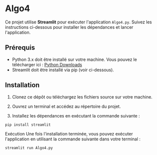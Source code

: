 # Algo4

Ce projet utilise **Streamlit** pour exécuter l'application `Algo4.py`. Suivez les instructions ci-dessous pour installer les dépendances et lancer l'application.

## Prérequis

- Python 3.x doit être installé sur votre machine. Vous pouvez le télécharger ici : [Python Downloads](https://www.python.org/downloads/)
- Streamlit doit être installé via pip (voir ci-dessous).

## Installation

1. Clonez ce dépôt ou téléchargez les fichiers source sur votre machine.

2. Ouvrez un terminal et accédez au répertoire du projet.

3. Installez les dépendances en exécutant la commande suivante :

```bash
pip install streamlit
```

Exécution
Une fois l'installation terminée, vous pouvez exécuter l'application en utilisant la commande suivante dans votre terminal :

```bash
streamlit run Algo4.py
```
